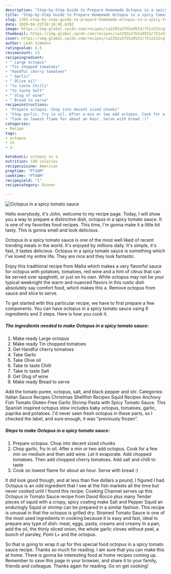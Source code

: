 ```yaml
---
description: "Step-by-Step Guide to Prepare Homemade Octopus in a spicy tomato sauce"
title: "Step-by-Step Guide to Prepare Homemade Octopus in a spicy tomato sauce"
slug: 1391-step-by-step-guide-to-prepare-homemade-octopus-in-a-spicy-tomato-sauce
date: 2020-04-22T18:10:05.639Z
image: https://img-global.cpcdn.com/recipes/ca2292a37b5a9553/751x532cq70/octopus-in-a-spicy-tomato-sauce-recipe-main-photo.jpg
thumbnail: https://img-global.cpcdn.com/recipes/ca2292a37b5a9553/751x532cq70/octopus-in-a-spicy-tomato-sauce-recipe-main-photo.jpg
cover: https://img-global.cpcdn.com/recipes/ca2292a37b5a9553/751x532cq70/octopus-in-a-spicy-tomato-sauce-recipe-main-photo.jpg
author: Leah Simmons
ratingvalue: 4.5
reviewcount: 13
recipeingredient:
- " Large octopus"
- "Tin chopped tomatoes"
- "Handful cherry tomatoes"
- " Garlic"
- " Olive oil"
- "to taste Chilli"
- "to taste Salt"
- " Glug of wine"
- " Bread to serve"
recipeinstructions:
- "Prepare octopus. Chop into decent sized chunks"
- "Chop garlic, fry in oil. After a min or two add octopus. Cook for a few min on medium and then add wine. Let it evaporate. Add chopped tomatoes. Then add chopped cherry tomatoes. Add salt and chilli to taste"
- "Cook on lowest flame for about an hour. Serve with bread :)"
categories:
- Recipe
tags:
- octopus
- in
- a

katakunci: octopus in a 
nutrition: 149 calories
recipecuisine: American
preptime: "PT16M"
cooktime: "PT40M"
recipeyield: "1"
recipecategory: Dinner

---
```



![Octopus in a spicy tomato sauce](https://img-global.cpcdn.com/recipes/ca2292a37b5a9553/751x532cq70/octopus-in-a-spicy-tomato-sauce-recipe-main-photo.jpg)

Hello everybody, it's John, welcome to my recipe page. Today, I will show you a way to prepare a distinctive dish, octopus in a spicy tomato sauce. It is one of my favorites food recipes. This time, I'm gonna make it a little bit tasty. This is gonna smell and look delicious.

Octopus in a spicy tomato sauce is one of the most well liked of recent trending meals in the world. It's enjoyed by millions daily. It's simple, it's fast, it tastes delicious. Octopus in a spicy tomato sauce is something which I've loved my entire life. They are nice and they look fantastic.

Enjoy this traditional recipe from Malta which makes a very flavorful sauce for octopus with potatoes, tomatoes, red wine and a hint of citrus that can be served over spaghetti, or just on its own. While octopus may not be your typical weeknight the warm and nuanced flavors in this rustic dish absolutely say comfort food, which makes this a. Remove octopus from sauce and slice to serve.


To get started with this particular recipe, we have to first prepare a few components. You can have octopus in a spicy tomato sauce using 9 ingredients and 3 steps. Here is how you cook it.

<!--inarticleads1-->

##### The ingredients needed to make Octopus in a spicy tomato sauce:

1. Make ready  Large octopus
1. Make ready Tin chopped tomatoes
1. Get Handful cherry tomatoes
1. Take  Garlic
1. Take  Olive oil
1. Take to taste Chilli
1. Take to taste Salt
1. Get  Glug of wine
1. Make ready  Bread to serve


Add the tomato puree, octopus, salt, and black pepper and stir. Categories: Italian Sauce Recipes Christmas Shellfish Recipes Squid Recipes Anchovy Fish Tomato Gluten-Free Garlic Shrimp Pasta with Spicy Tomato Sauce. This Spanish inspired octopus stew includes baby octopus, tomatoes, garlic, paprika and potatoes. I&#39;d never seen fresh octopus in these parts, so I checked the label, and sure enough, it was &#34;previously frozen&#34;. 

<!--inarticleads2-->

##### Steps to make Octopus in a spicy tomato sauce:

1. Prepare octopus. Chop into decent sized chunks
1. Chop garlic, fry in oil. After a min or two add octopus. Cook for a few min on medium and then add wine. Let it evaporate. Add chopped tomatoes. Then add chopped cherry tomatoes. Add salt and chilli to taste
1. Cook on lowest flame for about an hour. Serve with bread :)


It did look good though, and at less than five dollars a pound, I figured I had. Octopus is an odd ingredient that I see at the fish markets all the time but never cooked until I found this recipe. Cooking Channel serves up this Octopus in Tomato Sauce recipe from David Rocco plus many Tender pieces of squid with a crispy, spicy coating make Salt and Pepper Squid an enduringly Squid or shrimp can be prepared in a similar fashion. This recipe is unusual in that the octopus is grilled dry. Strained Tomato Sauce is one of the most used ingredients in cooking because it is easy and fast, ideal to prepare any type of dish: meat, eggs, pasta, creams and creamy In a pan, add the oil, the thinly sliced onion, the whole garlic cloves without peel, a bunch of parsley, Pomì L+ and the octopus. 

So that is going to wrap it up for this special food octopus in a spicy tomato sauce recipe. Thanks so much for reading. I am sure that you can make this at home. There is gonna be interesting food at home recipes coming up. Remember to save this page in your browser, and share it to your family, friends and colleague. Thanks again for reading. Go on get cooking!
